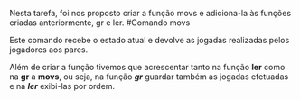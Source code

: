Nesta tarefa, foi nos proposto criar a função movs e adiciona-la às funções criadas anteriormente,
gr e ler.
#Comando movs

Este comando recebe o estado atual e devolve as jogadas realizadas pelos jogadores aos pares.

Além de criar a função tivemos que acrescentar tanto na função **ler** como na **gr** a **movs**, ou seja,
na função ***gr*** guardar também as jogadas efetuadas e na ***ler*** exibi-las por ordem.
